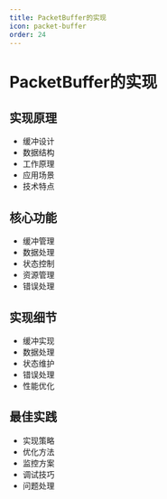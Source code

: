```yaml
---
title: PacketBuffer的实现
icon: packet-buffer
order: 24
---
```


# PacketBuffer的实现

## 实现原理
- 缓冲设计
- 数据结构
- 工作原理
- 应用场景
- 技术特点

## 核心功能
- 缓冲管理
- 数据处理
- 状态控制
- 资源管理
- 错误处理

## 实现细节
- 缓冲实现
- 数据处理
- 状态维护
- 错误处理
- 性能优化

## 最佳实践
- 实现策略
- 优化方法
- 监控方案
- 调试技巧
- 问题处理
